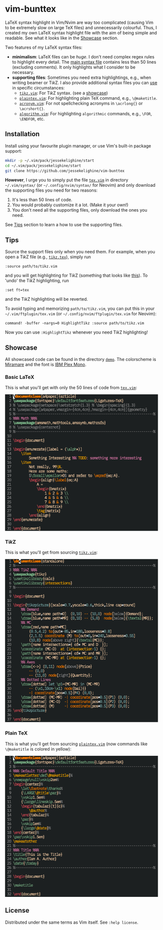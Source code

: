 # vim-bunttex

LaTeX syntax highlight in Vim/Nvim are way too complicated (causing Vim to be extremely slow on large TeX files) and unnecessarily colourful.
Thus, I created my own LaTeX syntax highlight file with the aim of being simple and readable.
See what it looks like in the [Showcase](#showcase) section.

Two features of my LaTeX syntax files:

- **minimalism**:
  LaTeX files can be *huge*.
  I don't need complex regex rules to highlight every detail.
  The [main syntax file](syntax/tex.vim) contains less than 50 lines (excluding comments).
  It only highlights what I consider to be necessary.
- **supporting files**:
  Sometimes you need extra highlightings, e.g., when writing beamer or Ti*k*Z.
  I also provide additional syntax files you can [use](#tips) in specific circumstances:
	- [`tikz.vim`](syntax-additional/tikz.vim): For Ti*k*Z syntax. (see a [showcase](#tikz))
	- [`plaintex.vim`](syntax-additional/plaintex.vim): For highlighting plain TeX command, e.g., `\@maketitle`.
	- [`acronym.vim`](syntax-additional/acronym.vim): For not spellchecking acronyms in `\acrlong{}` or `\acrshort{}`.
	- [`algorithm.vim`](syntax-additional/algorithm.vim): For highlighting `algorithmic` commands, e.g., `\FOR`, `\ENDFOR`, etc.

## Installation

Install using your favourite plugin manager, or use Vim's built-in package
support:
```sh
mkdir -p ~/.vim/pack/jessekelighine/start
cd ~/.vim/pack/jessekelighine/start
git clone https://github.com/jessekelighine/vim-bunttex
```

**However**, I urge you to simply put the file [`tex.vim`](syntax/tex.vim) in directory `~/.vim/syntax/` (or `~/.config/nvim/syntax/` for Neovim)
and only download the supporting files you need for two reasons:

1. It's less than 50 lines of code.
2. You would probably customize it a lot. (Make it your own!)
3. You don't need all the supporting files, only download the ones you need.

See [Tips](#tips) section to learn a how to use the supporting files.

## Tips

Source the support files only when you need them.
For example, when you open a Ti*k*Z file (e.g., [`tikz.tex`](demo/tikz.tex)),
simply run
```vim
:source path/to/tikz.vim
```
and you will get highlighting for Ti*k*Z (something that looks like [this](#tikz)).
To 'undo' the Ti*k*Z highlighting, run
```vim
:set ft=tex
```
and the Ti*k*Z highlighting will be reverted.

To avoid typing and memorizing `path/to/tikz.vim`,
you can put this in your `~/.vim/ftplugin/tex.vim` (or `~/.config/nvim/ftplugin/tex.vim` for Neovim):
```vim
command! -buffer -nargs=0 HighlightTikz :source path/to/tikz.vim
```
Now you can use `:HighlightTikz` whenever you need Ti*k*Z highlighting!

## Showcase

All showcased code can be found in the directory [`demo`](demo).
The colorscheme is [Miramare](https://github.com/franbach/miramare) and
the font is [IBM Plex Mono](https://www.ibm.com/plex/).

### Basic LaTeX

This is what you'll get with only the 50 lines of code from [`tex.vim`](syntax/tex.vim):

![basic-latex](showcase/basic-latex.png)

### Ti*k*Z

This is what you'll get from sourcing [`tikz.vim`](syntax-additional/tikz.vim):

![tikz](showcase/tikz.png)

### Plain TeX

This is what you'll get from sourcing [`plaintex.vim`](syntax-additional/plaintex.vim)
(now commands like `\@maketitle` is colored in yellow):

![plain-tex](showcase/plain-tex.png)

## License

Distributed under the same terms as Vim itself. See `:help license`.
